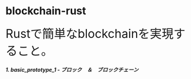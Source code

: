# blockchain-rust



<font size=6>Rustで簡単なblockchainを実現すること。</font>



##### 1. basic_prototype_1 - ブロック　＆　ブロックチェーン





